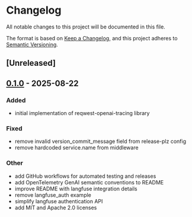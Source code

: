 # Changelog

All notable changes to this project will be documented in this file.

The format is based on [Keep a Changelog](https://keepachangelog.com/en/1.0.0/),
and this project adheres to [Semantic Versioning](https://semver.org/spec/v2.0.0.html).

## [Unreleased]

## [0.1.0](https://github.com/timvw/reqwest-openai-tracing/releases/tag/v0.1.0) - 2025-08-22

### Added

- initial implementation of reqwest-openai-tracing library

### Fixed

- remove invalid version_commit_message field from release-plz config
- remove hardcoded service.name from middleware

### Other

- add GitHub workflows for automated testing and releases
- add OpenTelemetry GenAI semantic conventions to README
- improve README with langfuse integration details
- remove langfuse_auth example
- simplify langfuse authentication API
- add MIT and Apache 2.0 licenses
